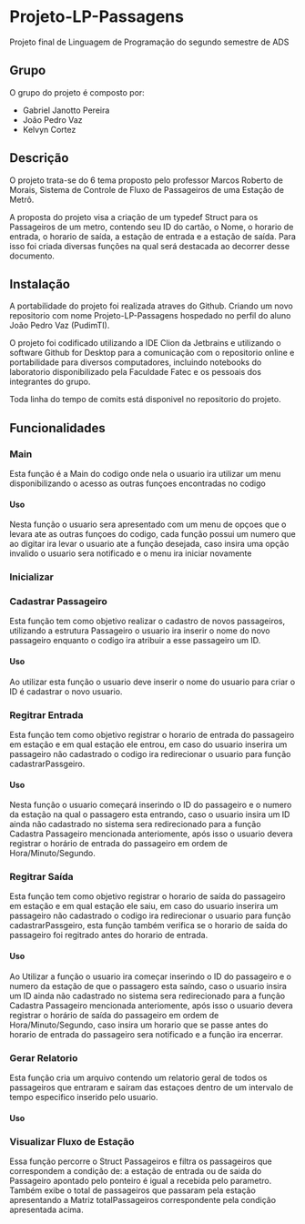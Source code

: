 # Projeto-LP-Passagens
Projeto final de Linguagem de Programação do segundo semestre de ADS

## Grupo
O grupo do projeto é composto por:
- Gabriel Janotto Pereira
- João Pedro Vaz
- Kelvyn Cortez


## Descrição
O projeto trata-se do 6 tema proposto pelo professor Marcos Roberto de Morais, Sistema de Controle de Fluxo
de Passageiros de uma Estação de Metrô.

A proposta do projeto visa a criação de um typedef Struct para os Passageiros de um metro, contendo seu ID do cartão, 
o Nome, o horario de entrada, o horario de saída, a estação de entrada e a estação de saída. Para isso foi criada diversas funções
na qual será destacada ao decorrer desse documento.

## Instalação
A portabilidade do projeto foi realizada atraves do Github. Criando um novo repositorio
com nome Projeto-LP-Passagens hospedado no perfil do aluno João Pedro Vaz (PudimTI).

O projeto foi codificado utilizando a IDE Clion da Jetbrains e utilizando o software Github for Desktop para a comunicação 
com o repositorio online e portabilidade para diversos computadores, incluindo notebooks do laboratorio disponibilizado 
pela Faculdade Fatec e os pessoais dos integrantes do grupo.

Toda linha do tempo de comits está disponivel no repositorio do projeto.

## Funcionalidades

### Main
Esta função é a Main do codigo onde nela o usuario ira utilizar um menu disponibilizando o acesso as
outras funçoes encontradas no codigo
#### Uso
Nesta função o usuario sera apresentado com um menu de opçoes que o levara ate as outras funçoes do codigo,
cada função possui um numero que ao digitar ira levar o usuario ate a função desejada, caso insira uma opção invalido o usuario sera notificado
e o menu ira iniciar novamente
### Inicializar

### Cadastrar Passageiro
Esta função tem como objetivo realizar o cadastro de novos passageiros, utilizando a estrutura Passageiro o usuario ira 
inserir o nome do novo passageiro enquanto o codigo ira atribuir a esse passageiro um ID.
#### Uso
Ao utilizar esta função o usuario deve inserir o nome do usuario para criar o ID é cadastrar o novo usuario.
### Regitrar Entrada
Esta função tem como objetivo registrar o horario de entrada do passageiro em estação e em qual estação ele entrou,
em caso do usuario inserira um passageiro não cadastrado o codigo ira redirecionar o usuario para função cadastrarPassgeiro.
#### Uso
Nesta função o usuario começará inserindo o ID do passageiro e o numero da estação na qual o passagero esta entrando, caso o
usuario insira um ID ainda não cadastrado no sistema sera redirecionado para a função Cadastra Passageiro mencionada anteriomente,
após isso o usuario devera registrar o horário de entrada do passageiro em ordem de Hora/Minuto/Segundo.
### Regitrar Saída
Esta função tem como objetivo registrar o horario de saída do passageiro em estação e em qual estação ele saiu,
em caso do usuario inserira um passageiro não cadastrado o codigo ira redirecionar o usuario para função cadastrarPassgeiro, 
esta função também verifica se o horario de saída do passageiro foi regitrado antes do horario de entrada.
#### Uso
Ao Utilizar a função o usuario ira começar inserindo o ID do passageiro e o numero da estação de que o passagero esta saíndo, caso o
usuario insira um ID ainda não cadastrado no sistema sera redirecionado para a função Cadastra Passageiro mencionada anteriomente,
após isso o usuario devera registrar o horário de saída do passageiro em ordem de Hora/Minuto/Segundo, caso insira um horario que se
passe antes do horario de entrada do passageiro sera notificado e a função ira encerrar.
### Gerar Relatorio
Esta função cria um arquivo contendo um relatorio geral de todos os passageiros que entraram e saíram das estaçoes 
dentro de um intervalo de tempo especifico inserido pelo usuario.

#### Uso


### Visualizar Fluxo de Estação
Essa função percorre o Struct Passageiros e filtra os passageiros que correspondem a condição de: a estação de entrada 
ou de saida do Passageiro apontado pelo ponteiro é igual a recebida pelo parametro.
Também exibe o total de passageiros que passaram pela estação apresentando a Matriz totalPassageiros correspondente pela condição apresentada acima.

